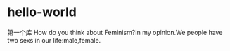 # hello-world
第一个库
How do you think about Feminism?In my opinion.We people have two sexs in our life:male,female.
